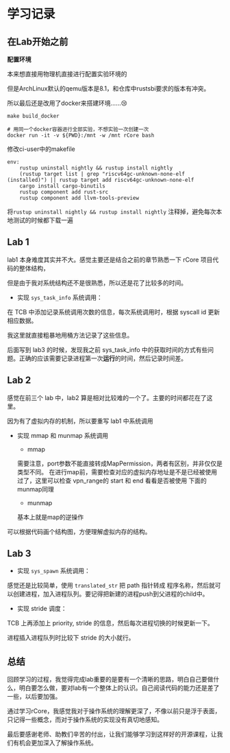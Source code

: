 # 学习记录

## 在Lab开始之前

**配置环境**

本来想直接用物理机直接进行配置实验环境的

但是ArchLinux默认的qemu版本是8.1，和仓库中rustsbi要求的版本有冲突。

所以最后还是改用了docker来搭建环境......😢

```shell
make build_docker

# 用同一个docker容器进行全部实验，不想实验一次创建一次
docker run -it -v ${PWD}:/mnt -w /mnt rCore bash
```


修改ci-user中的makefile

```
env:
    rustup uninstall nightly && rustup install nightly
	(rustup target list | grep "riscv64gc-unknown-none-elf (installed)") || rustup target add riscv64gc-unknown-none-elf
    cargo install cargo-binutils
	rustup component add rust-src
	rustup component add llvm-tools-preview
```

将`rustup uninstall nightly && rustup install nightly` 注释掉，避免每次本地测试的时候都下载一遍


## Lab 1

lab1 本身难度其实并不大。感觉主要还是结合之前的章节熟悉一下 rCore 项目代码的整体结构，

但是由于我对系统结构还不是很熟悉，所以还是花了比较多的时间。

- 实现 `sys_task_info`  系统调用：

在 TCB 中添加记录系统调用次数的信息，每次系统调用时，根据 syscall id 更新相应数据。

我这里就直接粗暴地用桶方法记录了这些信息。

后面写到 lab3 的时候，发现我之前 sys_task_info 中的获取时间的方式有些问题。正确的应该需要记录进程第一次**运行**的时间，然后记录时间差。

## Lab 2

感觉在前三个 lab 中，lab2 算是相对比较难的一个了。主要的时间都花在了这里。

因为有了虚拟内存的机制，所以要重写 lab1 中系统调用



- 实现 mmap 和 munmap 系统调用

    - mmap
    
    需要注意，port参数不能直接转成MapPermission，两者有区别，并非仅仅是类型不同。
    在进行map前，需要检查对应的虚拟内存地址是不是已经被使用过了，这里可以检查 vpn_range的 start 和 end 看看是否被使用
    下面的munmap同理

    - munmap
    
    基本上就是map的逆操作

可以根据代码画个结构图，方便理解虚拟内存的结构。
## Lab 3


- 实现 `sys_spawn` 系统调用：

感觉还是比较简单，使用 `translated_str` 把 path 指针转成 程序名称，然后就可以创建进程，加入进程队列。要记得把新建的进程push到父进程的child中。

- 实现 stride 调度：

TCB 上再添加上 priority, stride 的信息，然后每次进程切换的时候更新一下。

进程插入进程队列时比较下 stride 的大小就行。

## 总结

回顾学习的过程，我觉得完成lab重要的是要有一个清晰的思路，明白自己要做什么，明白要怎么做，要对lab有一个整体上的认识。自己阅读代码的能力还是差了一些，以后要加强。

通过学习rCore，我感觉我对于操作系统的理解更深了，不像以前只是浮于表面，只记得一些概念，而对于操作系统的实现没有真切地感知。


最后要感谢老师、助教们辛苦的付出，让我们能够学习到这样好的开源课程，让我们有机会更加深入了解操作系统。






























